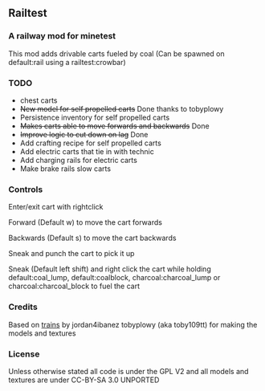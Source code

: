 ## Railtest

### A railway mod for minetest

This mod adds drivable carts fueled by coal (Can be spawned on default:rail using a railtest:crowbar)

### TODO

* chest carts
* ~~New model for self propelled carts~~ Done thanks to tobyplowy
* Persistence inventory for self propelled carts
* ~~Makes carts able to move forwards and backwards~~ Done
* ~~Improve logic to cut down on lag~~ Done
* Add crafting recipe for self propelled carts
* Add electric carts that tie in with technic
* Add charging rails for electric carts
* Make brake rails slow carts

### Controls

Enter/exit cart with rightclick

Forward (Default w) to move the cart forwards

Backwards (Default s) to move the cart backwards

Sneak and punch the cart to pick it up

Sneak (Default left shift) and right click the cart while holding default:coal_lump, default:coalblock, charcoal:charcoal_lump or charcoal:charcoal_block to fuel the cart

### Credits

Based on [trains](https://github.com/jordan4ibanez/trains) by jordan4ibanez
tobyplowy (aka toby109tt) for making the models and textures

### License

Unless otherwise stated all code is under the GPL V2 and all models and textures are under CC-BY-SA 3.0 UNPORTED
